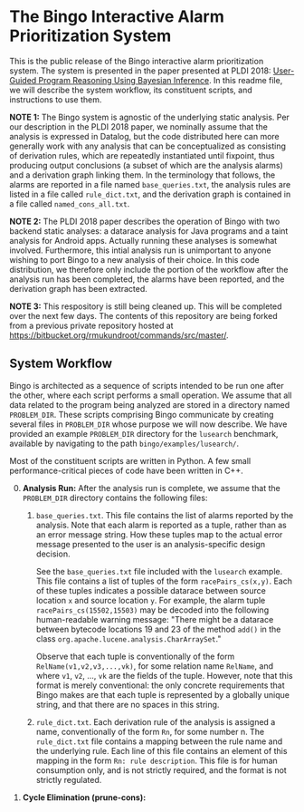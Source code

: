 The Bingo Interactive Alarm Prioritization System
=================================================

This is the public release of the Bingo interactive alarm prioritization system. The system is presented in the paper
presented at PLDI 2018: [User-Guided Program Reasoning Using Bayesian Inference](https://dl.acm.org/citation.cfm?id=3192417).
In this readme file, we will describe the system workflow, its constituent scripts, and instructions to use them.

**NOTE 1:** The Bingo system is agnostic of the underlying static analysis. Per our description in the PLDI 2018 paper,
we nominally assume that the analysis is expressed in Datalog, but the code distributed here can more generally work
with any analysis that can be conceptualized as consisting of derivation rules, which are repeatedly instantiated until
fixpoint, thus producing output conclusions (a subset of which are the analysis alarms) and a derivation graph linking
them. In the terminology that follows, the alarms are reported in a file named `base_queries.txt`, the analysis rules
are listed in a file called `rule_dict.txt`, and the derivation graph is contained in a file called
`named_cons_all.txt`.

**NOTE 2:** The PLDI 2018 paper describes the operation of Bingo with two backend static analyses: a datarace analysis
for Java programs and a taint analysis for Android apps. Actually running these analyses is somewhat involved.
Furthermore, this intial analysis run is unimportant to anyone wishing to port Bingo to a new analysis of their choice.
In this code distribution, we therefore only include the portion of the workflow after the analysis run has been
completed, the alarms have been reported, and the derivation graph has been extracted.

**NOTE 3:** This respository is still being cleaned up. This will be completed over the next few days. The contents of
this repository are being forked from a previous private repository hosted at
https://bitbucket.org/rmukundroot/commands/src/master/.

System Workflow
---------------

Bingo is architected as a sequence of scripts intended to be run one after the other, where each script performs a small
operation. We assume that all data related to the program being analyzed are stored in a directory named `PROBLEM_DIR`.
These scripts comprising Bingo communicate by creating several files in `PROBLEM_DIR` whose purpose we will now
describe. We have provided an example `PROBLEM_DIR` directory for the `lusearch` benchmark, available by navigating to
the path `bingo/examples/lusearch/`.

Most of the constituent scripts are written in Python. A few small performance-critical pieces of code have been written
in C++.

0. **Analysis Run:** After the analysis run is complete, we assume that the `PROBLEM_DIR` directory contains the
   following files:

   1. `base_queries.txt`. This file contains the list of alarms reported by the analysis. Note that each alarm is
      reported as a tuple, rather than as an error message string. How these tuples map to the actual error message
      presented to the user is an analysis-specific design decision.

      See the `base_queries.txt` file included with the `lusearch` example. This file contains a list of tuples of the
      form `racePairs_cs(x,y)`. Each of these tuples indicates a possible datarace between source location `x` and
      source location `y`. For example, the alarm tuple `racePairs_cs(15502,15503)` may be decoded into the following
      human-readable warning message: "There might be a datarace between bytecode locations 19 and 23 of the method
      `add()` in the class `org.apache.lucene.analysis.CharArraySet`."

      Observe that each tuple is conventionally of the form `RelName(v1,v2,v3,...,vk)`, for some relation name
      `RelName`, and where `v1`, `v2`, ..., `vk` are the fields of the tuple. However, note that this format is merely
      conventional: the only concrete requirements that Bingo makes are that each tuple is represented by a globally
      unique string, and that there are no spaces in this string.

   2. `rule_dict.txt`. Each derivation rule of the analysis is assigned a name, conventionally of the form `Rn`, for
      some number n. The `rule_dict.txt` file contains a mapping between the rule name and the underlying rule. Each
      line of this file contains an element of this mapping in the form `Rn: rule description`. This file is for human
      consumption only, and is not strictly required, and the format is not strictly regulated.

1. **Cycle Elimination (prune-cons):**
